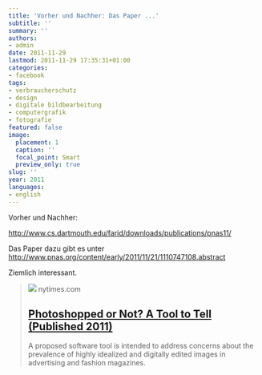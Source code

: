 ```yaml
---
title: 'Vorher und Nachher: Das Paper ...'
subtitle: ''
summary: ''
authors:
- admin
date: 2011-11-29
lastmod: 2011-11-29 17:35:31+01:00
categories:
- facebook
tags:
- verbraucherschutz
- design
- digitale bildbearbeitung
- computergrafik
- fotografie
featured: false
image:
  placement: 1
  caption: ''
  focal_point: Smart
  preview_only: true
slug: ''
year: 2011
languages:
- english
---
```


Vorher und Nachher:

http://www.cs.dartmouth.edu/farid/downloads/publications/pnas11/

Das Paper dazu gibt es unter
http://www.pnas.org/content/early/2011/11/21/1110747108.abstract

Ziemlich interessant.
> [![](https://static01.nyt.com/images/2011/11/29/business/Image1/Image1-articleLarge.jpg?year=2011&h=330&w=600&s=d72231eb46ea3c6341c0a54a3a893e032175785bbc30d59539d421afc666398c&k=ZQJBKqZ0VN)](http://www.nytimes.com/2011/11/29/technology/software-to-rate-how-drastically-photos-are-retouched.html)
> nytimes.com
> ## [Photoshopped or Not? A Tool to Tell (Published 2011)](http://www.nytimes.com/2011/11/29/technology/software-to-rate-how-drastically-photos-are-retouched.html)
>
>A proposed software tool is intended to address concerns about the prevalence of highly idealized and digitally edited images in advertising and fashion magazines.